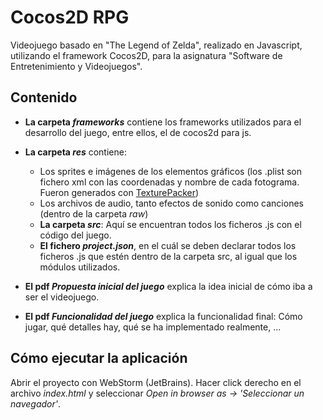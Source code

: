 # Cocos2D RPG 

Videojuego basado en "The Legend of Zelda", realizado en Javascript, utilizando el framework Cocos2D, para la asignatura "Software de Entretenimiento y Videojuegos".


## Contenido
- **La carpeta *frameworks*** contiene los frameworks utilizados para el desarrollo del juego, entre ellos, el de cocos2d para js.
- **La carpeta *res*** contiene:
    - Los sprites e imágenes de los elementos gráficos (los .plist son fichero xml con las coordenadas y nombre de cada fotograma. Fueron generados con [TexturePacker](https://www.codeandweb.com/sprite-sheet-maker))
    - Los archivos de audio, tanto efectos de sonido como canciones (dentro de la carpeta *raw*)
    - **La carpeta *src***: Aquí se encuentran todos los ficheros .js con el código del juego.
    - **El fichero *project.json***, en el cuál se deben declarar todos los ficheros .js que estén dentro de la carpeta src, al igual que los módulos utilizados.

- **El pdf *Propuesta inicial del juego*** explica la idea inicial de cómo iba a ser el videojuego.
- **El pdf *Funcionalidad del juego*** explica la funcionalidad final: Cómo jugar, qué detalles hay, qué se ha implementado realmente, ...


## Cómo ejecutar la aplicación
Abrir el proyecto con WebStorm (JetBrains). Hacer click derecho en el archivo *index.html* y seleccionar *Open in browser as -> 'Seleccionar un navegador'*.
